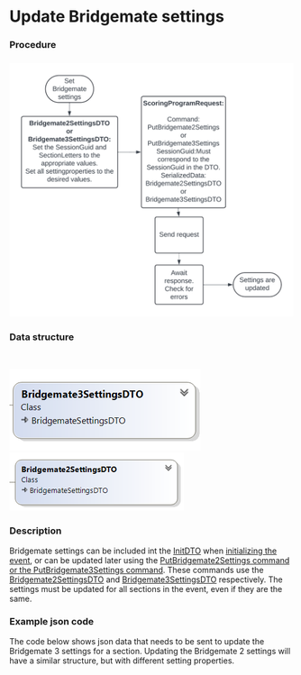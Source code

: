# Update Bridgemate settings

### Procedure

### ![Image](<lib/UpdateSettings.png>)

### Data structure

&nbsp;

![Image](<lib/Bridgemate3SettingsDTOClosed.png>)![Image](<lib/Bridgemate2SettingsDTOClosed.png>)

### Description

Bridgemate settings can be included int the [InitDTO](<InitDTO.md>) when [initializing the event](<Initializeanevent.md>), or can be updated later using the [PutBridgemate2Settings command or the PutBridgemate3Settings command](<Overviewofcommunication.md#OverviewOfCommands>). These commands use the [Bridgemate2SettingsDTO](<Bridgemate2SettingsDTO.md>) and [Bridgemate3SettingsDTO](<Bridgemate3SettingsDTO.md>) respectively. The settings must be updated for all sections in the event, even if they are the same.

### Example json code

The code below shows json data that needs to be sent to update the Bridgemate 3 settings for a section. Updating the Bridgemate 2 settings will have a similar structure, but with different setting properties.

